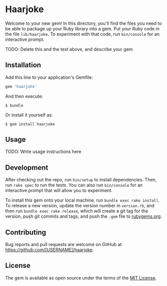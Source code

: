 # Haarjoke

Welcome to your new gem! In this directory, you'll find the files you need to be able to package up your Ruby library into a gem. Put your Ruby code in the file `lib/haarjoke`. To experiment with that code, run `bin/console` for an interactive prompt.

TODO: Delete this and the text above, and describe your gem

## Installation

Add this line to your application's Gemfile:

```ruby
gem 'haarjoke'
```

And then execute:

    $ bundle

Or install it yourself as:

    $ gem install haarjoke

## Usage

TODO: Write usage instructions here

## Development

After checking out the repo, run `bin/setup` to install dependencies. Then, run `rake spec` to run the tests. You can also run `bin/console` for an interactive prompt that will allow you to experiment.

To install this gem onto your local machine, run `bundle exec rake install`. To release a new version, update the version number in `version.rb`, and then run `bundle exec rake release`, which will create a git tag for the version, push git commits and tags, and push the `.gem` file to [rubygems.org](https://rubygems.org).

## Contributing

Bug reports and pull requests are welcome on GitHub at https://github.com/[USERNAME]/haarjoke.


## License

The gem is available as open source under the terms of the [MIT License](http://opensource.org/licenses/MIT).

